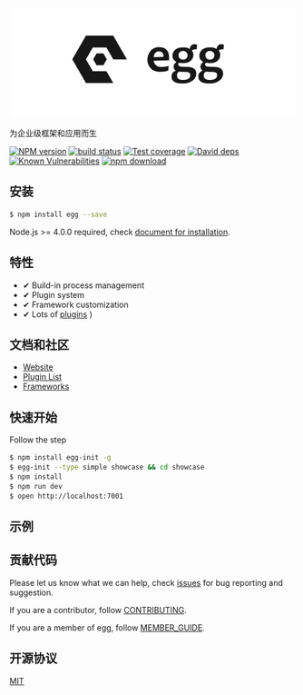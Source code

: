 ![](https://raw.githubusercontent.com/eggjs/egg/master/docs/assets/egg-logo.png)

为企业级框架和应用而生

[![NPM version][npm-image]][npm-url]
[![build status][travis-image]][travis-url]
[![Test coverage][codecov-image]][codecov-url]
[![David deps][david-image]][david-url]
[![Known Vulnerabilities][snyk-image]][snyk-url]
[![npm download][download-image]][download-url]

[npm-image]: https://img.shields.io/npm/v/egg.svg?style=flat-square
[npm-url]: https://npmjs.org/package/egg
[travis-image]: https://img.shields.io/travis/eggjs/egg.svg?style=flat-square
[travis-url]: https://travis-ci.org/eggjs/egg
[codecov-image]: https://codecov.io/gh/eggjs/egg/branch/master/graph/badge.svg
[codecov-url]: https://codecov.io/gh/eggjs/egg
[david-image]: https://img.shields.io/david/eggjs/egg.svg?style=flat-square
[david-url]: https://david-dm.org/eggjs/egg
[snyk-image]: https://snyk.io/test/npm/egg/badge.svg?style=flat-square
[snyk-url]: https://snyk.io/test/npm/egg
[download-image]: https://img.shields.io/npm/dm/egg.svg?style=flat-square
[download-url]: https://npmjs.org/package/egg

## 安装

```bash
$ npm install egg --save
```

Node.js >= 4.0.0 required, check [document for installation](https://eggjs.org/guide/installation.html).

## 特性

- ✔︎ Build-in process management
- ✔︎ Plugin system
- ✔︎ Framework customization
- ✔︎ Lots of [plugins](https://eggjs.org/badgeboard/)
)

## 文档和社区

- [Website](https://eggjs.org)
- [Plugin List](https://eggjs.org/badgeboard/)
- [Frameworks](https://eggjs.org/frameworks.html)

## 快速开始

Follow the step

```bash
$ npm install egg-init -g
$ egg-init --type simple showcase && cd showcase
$ npm install
$ npm run dev
$ open http://localhost:7001
```

## 示例

## 贡献代码

Please let us know what we can help, check [issues](https://github.com/eggjs/egg/issues) for bug reporting and suggestion.

If you are a contributor, follow [CONTRIBUTING](CONTRIBUTING.md).

If you are a member of egg, follow [MEMBER_GUIDE](MEMBER_GUIDE.md).

## 开源协议

[MIT](LICENSE)
